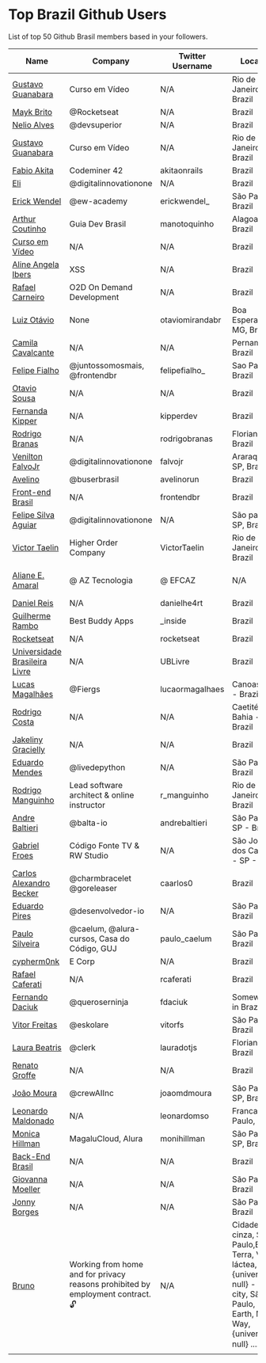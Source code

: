 # Top Brazil Github Users

List of top 50 Github Brasil members based in your followers.

<!-- START TOP USERS -->
| Name | Company | Twitter Username | Location | Repositories |
|------|---------|------------------|----------|--------------|
| [Gustavo Guanabara](https://github.com/gustavoguanabara) | Curso em Vídeo | N/A | Rio de Janeiro, Brazil | 8 |
| [Mayk Brito](https://github.com/maykbrito) | @Rocketseat  | N/A | Brazil | 144 |
| [Nelio Alves](https://github.com/acenelio) | @devsuperior  | N/A | Brazil | 288 |
| [Gustavo Guanabara](https://github.com/professorguanabara) | Curso em Vídeo | N/A | Rio de Janeiro, Brazil | 7 |
| [Fabio Akita](https://github.com/akitaonrails) | Codeminer 42 | akitaonrails | Brazil | 127 |
| [Eli](https://github.com/elidianaandrade) | @digitalinnovationone | N/A | Brazil | 7 |
| [Erick Wendel](https://github.com/ErickWendel) | @ew-academy  | erickwendel_ | São Paulo - Brazil | 325 |
| [Arthur Coutinho](https://github.com/arthurspk) | Guia Dev Brasil | manotoquinho | Alagoas, Brazil | 161 |
| [Curso em Vídeo](https://github.com/cursoemvideo) | N/A | N/A | Brazil | 5 |
| [Aline Angela Ibers](https://github.com/alineai18) | XSS | N/A | Brazil | 4 |
| [Rafael Carneiro](https://github.com/Rafaelmdcarneiro) | O2D On Demand Development | N/A | Brazil | 285 |
| [Luiz Otávio](https://github.com/luizomf) | None | otaviomirandabr | Boa Esperança, MG, Brazil | 115 |
| [Camila Cavalcante](https://github.com/cami-la) | N/A | N/A | Pernambuco, Brazil | 163 |
| [Felipe Fialho](https://github.com/felipefialho) | @juntossomosmais, @frontendbr  | felipefialho_ | Sao Paulo - Brazil | 37 |
| [Otavio Sousa](https://github.com/otaviossousa) | N/A | N/A | Brazil | 44 |
| [Fernanda Kipper](https://github.com/Fernanda-Kipper) | N/A | kipperdev | Brazil | 82 |
| [Rodrigo Branas](https://github.com/rodrigobranas) | N/A | rodrigobranas | Florianópolis, Brazil | 306 |
| [Venilton FalvoJr](https://github.com/falvojr) | @digitalinnovationone | falvojr | Araraquara-SP, Brazil | 66 |
| [Avelino](https://github.com/avelino) | @buserbrasil | avelinorun | Brazil | 225 |
| [Front-end Brasil](https://github.com/frontendbr) | N/A | frontendbr | Brazil | 4 |
| [Felipe Silva Aguiar](https://github.com/felipeAguiarCode) | @digitalinnovationone | N/A | São paulo - SP, Brazil | 60 |
| [Victor Taelin](https://github.com/VictorTaelin) | Higher Order Company | VictorTaelin | Rio de Janeiro, Brazil | 241 |
| [Aliane E. Amaral](https://github.com/AlianeAmaral) | @ AZ Tecnologia | @ EFCAZ | N/A | Campo Grande, MS - Brazil | 30 |
| [Daniel Reis](https://github.com/danielhe4rt) | N/A | danielhe4rt | Brazil | 211 |
| [Guilherme Rambo](https://github.com/insidegui) | Best Buddy Apps | _inside | Brazil | 211 |
| [Rocketseat](https://github.com/Rocketseat) | N/A | rocketseat | Brazil | 32 |
| [Universidade Brasileira Livre](https://github.com/Universidade-Livre) | N/A | UBLivre | Brazil | 17 |
| [Lucas Magalhães](https://github.com/lucasrmagalhaes) | @Fiergs | lucaormagalhaes | Canoas, RS - Brazil | 184 |
| [Rodrigo Costa](https://github.com/Rodrigo-Cn) | N/A | N/A | Caetité - Bahia - Brazil | 36 |
| [Jakeliny Gracielly](https://github.com/jakeliny) | N/A | N/A | Brazil | 14 |
| [Eduardo Mendes](https://github.com/dunossauro) | @livedepython | N/A | São Paulo, Brazil | 185 |
| [Rodrigo Manguinho](https://github.com/rmanguinho) | Lead software architect & online instructor | r_manguinho | Rio de Janeiro, Brazil | 11 |
| [Andre Baltieri](https://github.com/andrebaltieri) | @balta-io | andrebaltieri | São Paulo, SP - Brazil | 420 |
| [Gabriel Froes](https://github.com/gabrielfroes) | Código Fonte TV & RW Studio | N/A | São José dos Campos - SP - Brazil | 36 |
| [Carlos Alexandro Becker](https://github.com/caarlos0) | @charmbracelet @goreleaser | caarlos0 | Brazil | 110 |
| [Eduardo Pires](https://github.com/EduardoPires) | @desenvolvedor-io  | N/A | São Paulo - Brazil | 79 |
| [Paulo Silveira](https://github.com/peas) | @caelum, @alura-cursos, Casa do Código, GUJ  | paulo_caelum | São Paulo, Brazil | 16 |
| [cypherm0nk](https://github.com/cypherm0nk) | E Corp | N/A | Brazil | 10 |
| [Rafael Caferati](https://github.com/rcaferati) | N/A | rcaferati | Brazil | 6 |
| [Fernando Daciuk](https://github.com/fdaciuk) | @queroserninja | fdaciuk | Somewhere in Brazil | 201 |
| [Vitor Freitas](https://github.com/vitorfs) | @eskolare | vitorfs | São Paulo, Brazil | 46 |
| [Laura Beatris](https://github.com/LauraBeatris) | @clerk | lauradotjs | Florianópolis, Brazil | 119 |
| [Renato Groffe](https://github.com/renatogroffe) | N/A | N/A | Brazil | 1675 |
| [João Moura](https://github.com/joaomdmoura) | @crewAIInc | joaomdmoura | São Paulo, SP, Brazil | 72 |
| [Leonardo Maldonado](https://github.com/leonardomso) | N/A | leonardomso | Franca, São Paulo, Brazil | 60 |
| [Monica Hillman](https://github.com/MonicaHillman) | MagaluCloud, Alura  | monihillman | São Paulo - SP, Brazil | 75 |
| [Back-End Brasil](https://github.com/backend-br) | N/A | N/A | Brazil | 9 |
| [Giovanna Moeller](https://github.com/giovannamoeller) | N/A | N/A | São Paulo, Brazil | 54 |
| [Jonny Borges](https://github.com/jonataslaw) | N/A | N/A | São Paulo, Brazil | 273 |
| [Bruno](https://github.com/bhza) | Working from home and  for privacy reasons prohibited by employment contract. 🔓 | N/A | Cidade cinza, <Grande> São Paulo,Brasil, Terra, Via láctea, {universo: null}  - Gray city, <Great> São Paulo, Brazil, Earth, Milky Way, {universe: null} .... ✴️ 🚀 | 97 |
<!-- END TOP USERS -->
